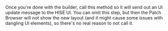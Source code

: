 Once you're done with the builder, call this method so it will send out an UI update message to the HISE UI. You can omit this step, but then the Patch Browser will not show the new layout (and it might cause some issues with dangling UI elements), so there's no real reason to not call it.